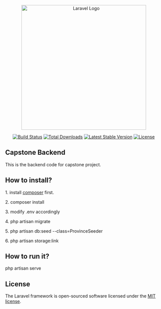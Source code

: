 <p align="center"><a href="https://laravel.com" target="_blank"><img src="https://raw.githubusercontent.com/laravel/art/master/logo-lockup/5%20SVG/2%20CMYK/1%20Full%20Color/laravel-logolockup-cmyk-red.svg" width="400" alt="Laravel Logo"></a></p>

<p align="center">
<a href="https://github.com/laravel/framework/actions"><img src="https://github.com/laravel/framework/workflows/tests/badge.svg" alt="Build Status"></a>
<a href="https://packagist.org/packages/laravel/framework"><img src="https://img.shields.io/packagist/dt/laravel/framework" alt="Total Downloads"></a>
<a href="https://packagist.org/packages/laravel/framework"><img src="https://img.shields.io/packagist/v/laravel/framework" alt="Latest Stable Version"></a>
<a href="https://packagist.org/packages/laravel/framework"><img src="https://img.shields.io/packagist/l/laravel/framework" alt="License"></a>
</p>

## Capstone Backend
<p>This is the backend code for capstone project.</p>

## How to install?
<p>1. install <a href="https://getcomposer.org/doc/00-intro.md#installation-windows">composer</a> first.</p>
<p>2. composer install</p>
<p>3. modify .env accordingly</p>
<p>4. php artisan migrate </p>
<p>5. php artisan db:seed --class=ProvinceSeeder</p>
<p>6. php artisan storage:link</p>

## How to run it?
<p>php artisan serve</p>

## License

The Laravel framework is open-sourced software licensed under the [MIT license](https://opensource.org/licenses/MIT).

